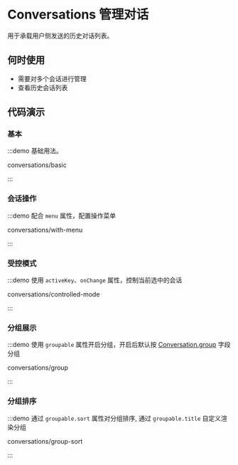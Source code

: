 
# Conversations 管理对话

用于承载用户侧发送的历史对话列表。

## 何时使用

* 需要对多个会话进行管理
* 查看历史会话列表

## 代码演示

### 基本

:::demo 基础用法。

conversations/basic

:::

### 会话操作

:::demo 配合 `menu` 属性，配置操作菜单

conversations/with-menu

:::

### 受控模式

:::demo 使用 `activeKey`、`onChange` 属性，控制当前选中的会话

conversations/controlled-mode

:::

### 分组展示

:::demo 使用 `groupable` 属性开启分组，开启后默认按 [Conversation.group](#) 字段分组

conversations/group

:::

### 分组排序

:::demo 通过 `groupable.sort` 属性对分组排序, 通过 `groupable.title` 自定义渲染分组

conversations/group-sort

:::
